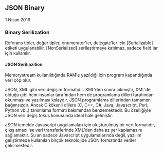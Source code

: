 ## JSON Binary

1 Nisan 2019

### Binary Serilization

Referans tipler, değer tipler, enumerator'ler, delegate'ler için [Serializable] etiketi uygulanabilir. [NonSerialized] serileştirmeye katılmaz, sadece field'lar için kullanılır.

#### JSON Seriliazition

Memorystream kullanıldığında RAM'e yazıldığı için program kapandığında veri çöp olur.

JSON, XML gibi veri değişim formatıdır. XML'den sonra çıkmıştır, XML'de olduğu gibi hem insanlar tarafından hem de programlama dilleri tarafından okunması ve yazılması kolaydır. JSON programlama dillerinden tamamen bağımsızdır. Ancak C kökenli dillere (C, C++, C#, Java, Javascript, Perl, Python vb..) tanımlama formatı bakımından benzemektedir. Bu özelliğiyle JSON veri değiş tokuş konusunda ideal hale gelmiştir.

JSON temelde Javascript uygulamaları için oluşturulmuş bir veri formatıdır, çıkış amacı ise veri transferlerinde XML'den daha az yer kaplamasını sağlamaktır. Şu an sadece Javascript uygulamalarında değil, yazılım geliştirmede kullanılan birçok teknolojide JSON
formatında veriler çekilmektedir.
